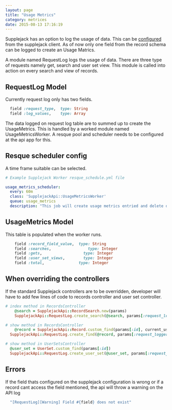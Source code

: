 ```yaml
---
layout: page
title: "Usage Metrics"
category: metrices
date: 2015-08-13 17:16:19
---
```


Supplejack has an option to log the usage of data. This can be [configured](/supplejack/start/supplejack-client.html) from the supplejack client. As of now only one field from the record schema can be logged to create an Usage Matrics.

A module named RequestLog logs the usage of data. There are three type of requests namely get, search and user set view. This module is called into action on every search and view of records.

## RequestLog Model

Currently request log only has two fields.

```ruby
  field :request_type,  type: String
  field :log_values,    type: Array
```

The data logged on request log table are to summed up to create the UsageMetrics. This is handled by a worked module named UsageMetricsWorker. A resque pool and scheduler needs to be configured at the api app for this.

## Resque scheduler config

A time frame suitable can be selected.

```yaml
# Example Supplejack Worker resque_schedule.yml file

usage_metrics_scheduler:
  every: 60m
  class: 'SupplejackApi::UsageMetricsWorker'
  queue: usage_metrics
  description: "This job will create usage metrics entried and delete data from request log"
```

## UsageMetrics Model

This table is populated when the worker runs.

```ruby
	field :record_field_value,  type: String
	field :searches,         		type: Integer
	field :gets,             	  type: Integer
	field :user_set_views,   	  type: Integer
	field :total,               type: Integer
```

## When overriding the controllers

If the standard Supplejack controllers are to be overridden, developer will have to add few lines of code to records controller and user set controller. 

```ruby
# index method in RecordsController
	@search = SupplejackApi::RecordSearch.new(params)
	SupplejackApi::RequestLog.create_search(@search, params[:request_logger_field]) if params[:request_logger]

# show method in RecordsController
	@record = SupplejackApi::Record.custom_find(params[:id], current_user, params[:search])
  SupplejackApi::RequestLog.create_find(@record, params[:request_logger_field]) if params[:request_logger]

# show method in UserSetsController
  @user_set = UserSet.custom_find(params[:id])
  SupplejackApi::RequestLog.create_user_set(@user_set, params[:request_logger_field]) if params[:request_logger]
```

## Errors

If the field thats configured on the supplejack configuration is wrong or if a record cant access the field mentioned, the api will throw a warning on the API log

```ruby
  "[RequestLog][Warning] Field #{field} does not exist"
```